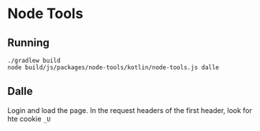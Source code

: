 # Node Tools


## Running

```
./gradlew build
node build/js/packages/node-tools/kotlin/node-tools.js dalle
```

## Dalle
Login and load the page. In the request headers of the first header, look for hte cookie `_U`